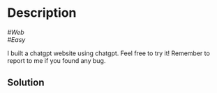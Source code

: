 # Description

_#Web_<br>
_#Easy_<br>

I built a chatgpt website using chatgpt. Feel free to try it! Remember to report to me if you found any bug.

## Solution



